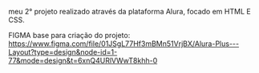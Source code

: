 meu 2° projeto realizado através da plataforma Alura, focado em HTML E CSS.

FIGMA base para criação do projeto: https://www.figma.com/file/01JSgL77Hf3mBMn51VrjBX/Alura-Plus---Layout?type=design&node-id=1-77&mode=design&t=6xnQ4URlVWwT8khh-0
